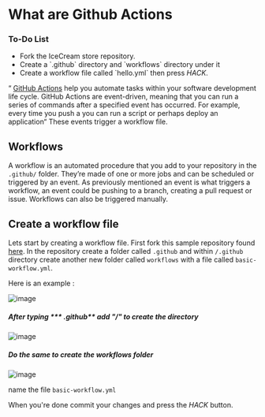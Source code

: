 # What are Github Actions

<div class="aside">
<h3>To-Do List</h3>
<ul>
  <li>Fork the IceCream store repository.</li>
  <li>Create a  `.github`  directory and `workflows` directory under it </li>
  <li>Create a workflow file called `hello.yml` then press <em>HACK</em>.</li>
</ul>
</div>

“ [GitHub Actions](https://github.com/features/actions) help you automate tasks within your software development life cycle. GitHub Actions are event-driven, meaning that you can run a series of commands after a specified event has occurred. For example, every time  you push a you can run a script or perhaps deploy an application“ These events trigger a workflow file.

## Workflows

 A workflow is an automated procedure that you add to your repository in the `.github/` folder. They’re made of one or more jobs and can be scheduled or triggered by an event. As previously mentioned an event is what triggers a workflow, an event could be pushing to a branch, creating a pull request or issue. Workflows can also be triggered manually.
 
## Create a workflow file

Lets start by creating a workflow file. First fork this sample  repository found [here](https://github.com/Xlient/IceCreamstore). In the repository create a folder called `.github`  and within `/.github`  directory create another new folder called `workflows` with a file called  `basic-workflow.yml`.

Here is an example :

![image](https://user-images.githubusercontent.com/35268101/163737133-c582cdeb-922d-4f69-8b9f-4b45044ed289.png)

##### After typing *** .github** add "/" to create the directory
![image](https://user-images.githubusercontent.com/35268101/163737179-418566f1-9435-432c-9129-7b2afbf54a35.png)


##### Do the same to create the workflows folder
![image](https://user-images.githubusercontent.com/35268101/163737191-1654c435-a8cd-492f-9282-bb3e36d64905.png)



name the file  `basic-workflow.yml`

When you're done commit your changes and press the  _HACK_  button.
